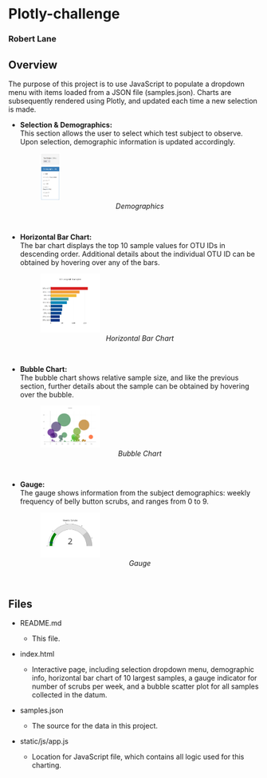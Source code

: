 # Plotly-challenge

### Robert Lane

## Overview

The purpose of this project is to use JavaScript to populate a dropdown menu with items loaded from a JSON file (samples.json).  Charts are subsequently rendered using Plotly, and updated each time a new selection is made.

* **Selection & Demographics:**  
This section allows the user to select which test subject to observe.  Upon selection, demographic information is updated accordingly.  <figure><img src="Images/demographics.png" alt= "demographics" width="10%"><figcaption align = "center"><i>Demographics</i></figcaption></figure><br/>

* **Horizontal Bar Chart:**  
The bar chart displays the top 10 sample values for OTU IDs in descending order.  Additional details about the individual OTU ID can be obtained by hovering over any of the bars. <figure><img src="Images/horizbar.png" alt= "horizontal bar chart" width="30%"><figcaption align = "center"><i>Horizontal Bar Chart</i></figcaption></figure><br/>

* **Bubble Chart:**  
The bubble chart shows relative sample size, and like the previous section, further details about the sample can be obtained by hovering over the bubble.  <figure><img src="Images/bubble.png" alt= "bubble chart" width="30%"><figcaption align = "center"><i>Bubble Chart</i></figcaption></figure><br/>

* **Gauge:**  
The gauge shows information from the subject demographics: weekly frequency of belly button scrubs, and ranges from 0 to 9.  <figure><img src="Images/gauge.png" alt= "Gauge" width="30%"><figcaption align = "center"><i>Gauge</i></figcaption></figure><br/>


## Files

* README.md  
	* This file.
	
* index.html  
	* Interactive page, including selection dropdown menu, demographic info, horizontal bar chart of 10 largest samples, a gauge indicator for number of scrubs per week, and a bubble scatter plot for all samples collected in the datum.
	
* samples.json  
	* The source for the data in this project.
	
* static/js/app.js  
	* Location for JavaScript file, which contains all logic used for this charting.